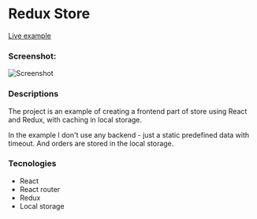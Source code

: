 # Redux Store

[Live example](https://redux-store.danzino.com/)

### Screenshot:

![Screenshot](https://i.imgur.com/uiXiJoE.png)

### Descriptions

The project is an example of creating a frontend part of store using React and Redux, with caching in local storage.

In the example I don't use any backend - just a static predefined data with timeout. And orders are stored in the local storage.

### Tecnologies

 - React
 - React router
 - Redux
 - Local storage

